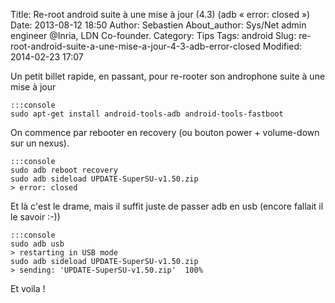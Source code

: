 Title: Re-root android suite à une mise à jour (4.3) (adb « error: closed »)
Date: 2013-08-12 18:50
Author: Sebastien
About_author: Sys/Net admin engineer @Inria, LDN Co-founder.
Category: Tips
Tags: android
Slug: re-root-android-suite-a-une-mise-a-jour-4-3-adb-error-closed
Modified: 2014-02-23 17:07

Un petit billet rapide, en passant, pour re-rooter son androphone suite à une mise à jour

    :::console
    sudo apt-get install android-tools-adb android-tools-fastboot

On commence par rebooter en recovery (ou bouton power + volume-down sur un nexus).

    :::console
    sudo adb reboot recovery
    sudo adb sideload UPDATE-SuperSU-v1.50.zip
    > error: closed

Et là c'est le drame, mais il suffit juste de passer adb en usb (encore fallait il le savoir :-))

    :::console
    sudo adb usb
    > restarting in USB mode
    sudo adb sideload UPDATE-SuperSU-v1.50.zip
    > sending: 'UPDATE-SuperSU-v1.50.zip'  100%

Et voila !
